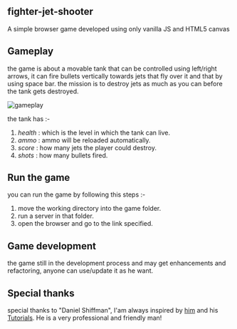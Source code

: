 ## fighter-jet-shooter

A simple browser game developed using only vanilla JS and HTML5 canvas

## Gameplay

the game is about a movable tank that can be controlled using left/right arrows, it can fire bullets vertically towards jets that fly over it and that by using space bar.
the mission is to destroy jets as much as you can before the tank gets destroyed.

![gameplay](https://user-images.githubusercontent.com/54498156/80314684-42752e80-87f3-11ea-89c6-4f16d9ac183d.png)


the tank has :- 

1. *health* : which is the level in which the tank can live.
2. *ammo*   : ammo will be reloaded automatically.
3. *score*  : how many jets the player could destroy.
4. *shots*  : how many bullets fired.

## Run the game

you can run the game by following this steps :-

1. move the working directory into the game folder.
2. run a server in that folder.
3. open the browser and go to the link specified.

## Game development

the game still in the development process and may get enhancements and refactoring, anyone can use/update it as he want.

## Special thanks

special thanks to "Daniel Shiffman", I'am always inspired by [him](https://twitter.com/thecodingtrain) and his [Tutorials](https://www.youtube.com/user/shiffman). He is a very professional and friendly man!
